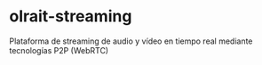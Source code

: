 # olrait-streaming
Plataforma de streaming de audio y vídeo en tiempo real mediante tecnologías P2P (WebRTC)
